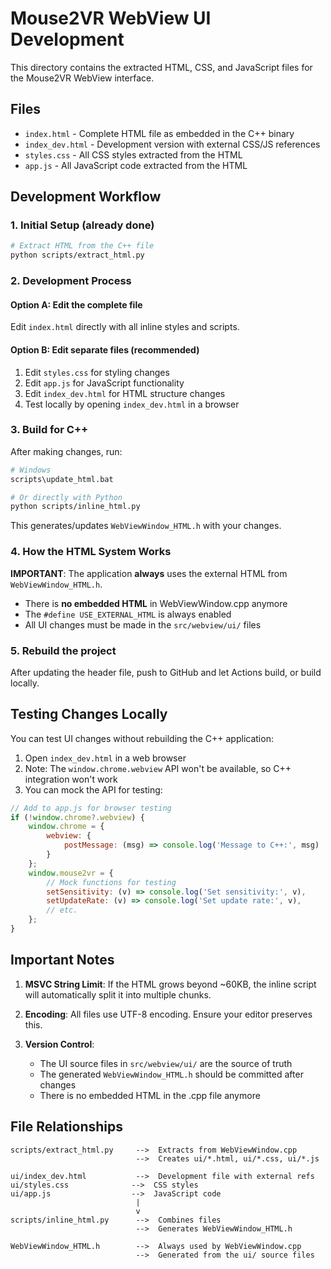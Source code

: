 # Mouse2VR WebView UI Development

This directory contains the extracted HTML, CSS, and JavaScript files for the Mouse2VR WebView interface.

## Files

- `index.html` - Complete HTML file as embedded in the C++ binary
- `index_dev.html` - Development version with external CSS/JS references
- `styles.css` - All CSS styles extracted from the HTML
- `app.js` - All JavaScript code extracted from the HTML

## Development Workflow

### 1. Initial Setup (already done)
```bash
# Extract HTML from the C++ file
python scripts/extract_html.py
```

### 2. Development Process

#### Option A: Edit the complete file
Edit `index.html` directly with all inline styles and scripts.

#### Option B: Edit separate files (recommended)
1. Edit `styles.css` for styling changes
2. Edit `app.js` for JavaScript functionality
3. Edit `index_dev.html` for HTML structure changes
4. Test locally by opening `index_dev.html` in a browser

### 3. Build for C++
After making changes, run:
```bash
# Windows
scripts\update_html.bat

# Or directly with Python
python scripts/inline_html.py
```

This generates/updates `WebViewWindow_HTML.h` with your changes.

### 4. How the HTML System Works
**IMPORTANT**: The application **always** uses the external HTML from `WebViewWindow_HTML.h`. 
- There is **no embedded HTML** in WebViewWindow.cpp anymore
- The `#define USE_EXTERNAL_HTML` is always enabled
- All UI changes must be made in the `src/webview/ui/` files

### 5. Rebuild the project
After updating the header file, push to GitHub and let Actions build, or build locally.

## Testing Changes Locally

You can test UI changes without rebuilding the C++ application:

1. Open `index_dev.html` in a web browser
2. Note: The `window.chrome.webview` API won't be available, so C++ integration won't work
3. You can mock the API for testing:

```javascript
// Add to app.js for browser testing
if (!window.chrome?.webview) {
    window.chrome = {
        webview: {
            postMessage: (msg) => console.log('Message to C++:', msg)
        }
    };
    window.mouse2vr = {
        // Mock functions for testing
        setSensitivity: (v) => console.log('Set sensitivity:', v),
        setUpdateRate: (v) => console.log('Set update rate:', v),
        // etc.
    };
}
```

## Important Notes

1. **MSVC String Limit**: If the HTML grows beyond ~60KB, the inline script will automatically split it into multiple chunks.

2. **Encoding**: All files use UTF-8 encoding. Ensure your editor preserves this.

3. **Version Control**: 
   - The UI source files in `src/webview/ui/` are the source of truth
   - The generated `WebViewWindow_HTML.h` should be committed after changes
   - There is no embedded HTML in the .cpp file anymore

## File Relationships

```
scripts/extract_html.py     -->  Extracts from WebViewWindow.cpp
                            -->  Creates ui/*.html, ui/*.css, ui/*.js

ui/index_dev.html           -->  Development file with external refs
ui/styles.css              -->  CSS styles
ui/app.js                  -->  JavaScript code
                            |
                            v
scripts/inline_html.py      -->  Combines files
                            -->  Generates WebViewWindow_HTML.h

WebViewWindow_HTML.h        -->  Always used by WebViewWindow.cpp
                            -->  Generated from the ui/ source files
```
